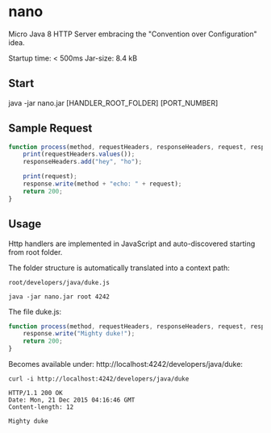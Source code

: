 # nano
Micro Java 8 HTTP Server embracing the "Convention over Configuration" idea.

Startup time: < 500ms
Jar-size: 8.4 kB

## Start

java -jar nano.jar [HANDLER_ROOT_FOLDER] [PORT_NUMBER]

## Sample Request

```javascript
function process(method, requestHeaders, responseHeaders, request, response) {
    print(requestHeaders.values());
    responseHeaders.add("hey", "ho");

    print(request);
    response.write(method + "echo: " + request);
    return 200;
}
```

## Usage

Http handlers are implemented in JavaScript and auto-discovered starting from root folder.

The folder structure is automatically translated into a context path:
```
root/developers/java/duke.js

java -jar nano.jar root 4242
```

The file duke.js:

```javascript
function process(method, requestHeaders, responseHeaders, request, response) {
    response.write("Mighty duke!");
    return 200;
}
```

Becomes available under: http://localhost:4242/developers/java/duke:

```
curl -i http://localhost:4242/developers/java/duke

HTTP/1.1 200 OK
Date: Mon, 21 Dec 2015 04:16:46 GMT
Content-length: 12

Mighty duke
```



